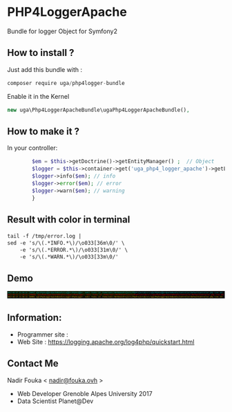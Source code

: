 # PHP4LoggerApache
Bundle for logger Object for Symfony2 


How to install ?
----------------

Just add this bundle with  : 

```js
composer require uga/php4logger-bundle
```
Enable it in the Kernel

```php
new uga\Php4LoggerApacheBundle\ugaPhp4LoggerApacheBundle(),
```

How to make it  ?
------------

In your controller:
```php
        $em = $this->getDoctrine()->getEntityManager() ;  // Object 
        $logger = $this->container->get('uga_php4_logger_apache')->getLogger() ; 
        $logger->info($em); // info
        $logger->error($em); // error
        $logger->warn($em); // warning
        }

```

Result with color in terminal 
-------------------------
```shell
tail -f /tmp/error.log |
sed -e 's/\(.*INFO.*\)/\o033[36m\0/' \
    -e 's/\(.*ERROR.*\)/\o033[31m\0/' \
    -e 's/\(.*WARN.*\)/\o033[33m\0/'

```

Demo 
----
<img src="https://github.com/nfouka/PHP4LoggerApache/blob/master/demo.png?raw=true" />


Information:
------------

* Programmer site : 
* Web Site  : https://logging.apache.org/log4php/quickstart.html


Contact Me
----------
Nadir Fouka < nadir@fouka.ovh > 
* Web Developer Grenoble Alpes University 2017
* Data Scientist Planet@Dev
